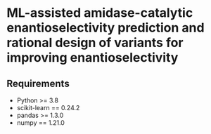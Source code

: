 # ML-assisted amidase-catalytic enantioselectivity prediction and rational design of variants for improving enantioselectivity
## Requirements
- Python >= 3.8
- scikit-learn == 0.24.2
- pandas >= 1.3.0
- numpy == 1.21.0

